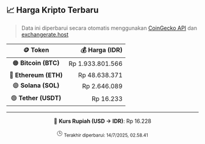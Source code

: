 

<!-- HARGA_KRIPTO -->
## 📈 Harga Kripto Terbaru

> Data ini diperbarui secara otomatis menggunakan [CoinGecko API](https://www.coingecko.com/) dan [exchangerate.host](https://exchangerate.host/)

<div align="center">

| 🪙 Token | 💰 Harga (IDR) |
|:------:|---------------:|
| 🟠 **Bitcoin (BTC)**   | Rp 1.933.801.566 |
| 🔵 **Ethereum (ETH)**  | Rp 48.638.371 |
| 🟣 **Solana (SOL)**    | Rp 2.646.089 |
| 🟢 **Tether (USDT)**   | Rp 16.233 |

---

💱 **Kurs Rupiah (USD → IDR)**: Rp 16.228

🕒 <sub>Terakhir diperbarui: 14/7/2025, 02.58.41</sub>

</div>
<!-- /HARGA_KRIPTO -->